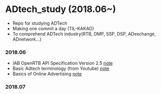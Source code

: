 # ADtech_study (2018.06~)
- Repo for studying ADTech  
- Making one commit a day (TIL-KAKAO)  
- To comprehend ADTech industry(RTB, DMP, SSP, DSP, ADexchange, ADnetwork...)  

### 2018.06
- IAB OpenRTB API Specification Version 2.5 [note](https://github.com/songyeseol/ADtech_study/blob/master/RTB/RTB_basics.md)
- Basic Adtech terminology (from Youtube) [note](https://github.com/songyeseol/ADtech_study/blob/master/ADtech/adtech_from_youtube.md)
- Basics of Online Advertising [note](https://github.com/songyeseol/ADtech_study/blob/master/ADtech/online_ad_basics.md)

### 2018.07
